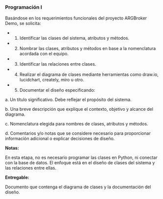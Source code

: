 ##
### **Programación I**

Basándose en los requerimientos funcionales del proyecto ARGBroker Demo, se solicita:

* 1. Identificar las clases del sistema, atributos y métodos.

* 2. Nombrar las clases, atributos y métodos en base a la nomenclatura acordada con el
equipo.

* 3. Identificar las relaciones entre clases.

* 4. Realizar el diagrama de clases mediante herramientas como draw.io, lucidchart,
creately, miro u otro.

* 5. Documentar el diseño especificando:

a. Un título significativo. Debe reflejar el propósito del sistema.

b. Una breve descripción que explique el contexto, objetivo y alcance del
diagrama.

c. Nomenclatura elegida para nombres de clases, atributos y métodos.

d. Comentarios y/o notas que se considere necesario para proporcionar
información adicional o explicar decisiones de diseño.

**Notas:**

En esta etapa, no es necesario programar las clases en Python, ni conectar con la base de
datos. El enfoque está en el diseño de clases del sistema y las relaciones entre ellas.

**Entregable:**

Documento que contenga el diagrama de clases y la documentación del diseño.
## 